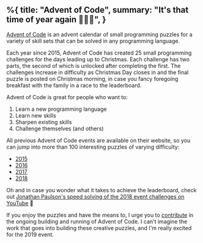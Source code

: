 %{
  title: "Advent of Code",
  summary: "It's that time of year again 👨‍💻🎄",
}
---

[Advent of Code](https://adventofcode.com) is an advent calendar of small programming puzzles for a variety of skill sets that can be solved in any programming language.

Each year since 2015, Advent of Code has created 25 small programming challenges for the days leading up to Christmas. Each challenge has two parts, the second of which is unlocked after completing the first. The challenges increase in difficulty as Christmas Day closes in and the final puzzle is posted on Christmas morning, in case you fancy foregoing breakfast with the family in a race to the leaderboard.

Advent of Code is great for people who want to:

1. Learn a new programming language
2. Learn new skills
3. Sharpen existing skills
4. Challenge themselves (and others)

All previous Advent of Code events are available on their website, so you can jump into more than 100 interesting puzzles of varying difficulty:

- [2015](https://adventofcode.com/2015)
- [2016](https://adventofcode.com/2016)
- [2017](https://adventofcode.com/2017)
- [2018](https://adventofcode.com/2018)

Oh and in case you wonder what it takes to achieve the leaderboard, check out [Jonathan Paulson's speed solving of the 2018 event challenges on YouTube](https://www.youtube.com/watch?v=Hgv6d6rrQxo&list=PLZhotmgEsCQM_p8bqiGtvBJayKOxcmSWi) 🤯

If you enjoy the puzzles and have the means to, I urge you to [contribute](https://adventofcode.com/2019/support) in the ongoing building and running of Advent of Code. I can't imagine the work that goes into building these creative puzzles, and I'm really excited for the 2019 event.
